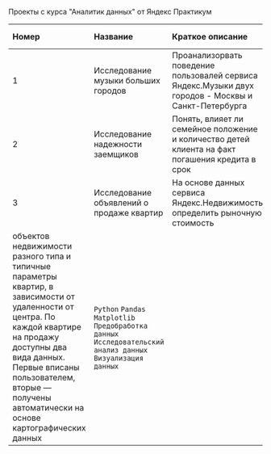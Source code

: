 Проекты с курса "Аналитик данных" от Яндекс Практикум

| Номер | Название | Краткое описание | Навыки и инструменты |
| :--- | :--- | :--- | :--- |
| 1 | Исследование музыки больших городов | Проанализорвать поведение пользовалей сервиса Яндекс.Музыки двух городов - Москвы и Санкт-Петербурга | `Python` `Pandas` |
| 2 | Исследование надежности заемщиков | Понять, влияет ли семейное положение и количество детей клиента на факт погашения кредита в срок | `Python` `Pandas` `Предобработка данных ` |
| 3 | Исследование объявлений о продаже квартир | На основе данных сервиса Яндекс.Недвижимость определить рыночную стоимость
объектов недвижимости разного типа и типичные параметры квартир, в зависимости от удаленности от центра. По каждой квартире на продажу доступны два вида данных. Первые вписаны пользователем, вторые — получены автоматически на основе картографических данных | `Python` `Pandas` `Matplotlib` `Предобработка данных` `Исследовательский анализ данных` `Визуализация данных` |
